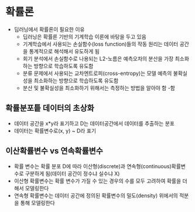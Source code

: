 # 확률론

- 딥러닝에서 확률론이 필요한 이유
  - 딥러닝은 확률론 기반의 기계학습 이론에 바탕을 두고 있음
  - 기계학습에서 사용되는 손실함수(loss function)들의 작동 원리는 데이터 공간을 통계적으로 해석해서 유도하게 됨
  - 회기 분석에서 손실함수로 나용되는 L2-노름은 예측오차의 분산을 가장 최소화하는 방향으로 학습하도록 유도함
  - 분류 문제에서 사용되는 교차엔트로피(cross-entropy)는 모델 예측의 불확실성을 최소화하는 방향으로 학습하도록 유도함
  - 분산 및 불확실성을 최소화하기 위해서는 측정하는 방법을 알아야 함 -함

## 확률분포틑 데이터의 초상화

- 데이터 공간을 x\*y라 표기하고 D는 데이터공간에서 데이터를 추출하는 분포
- 데이터는 확률변수로(x, y) ~ D라 표기

## 이산확률변수 vs 연속확률변수

- 확률 변수는 확률 분포 D에 따라 이산형(discrete)과 연속형(continuous)확률변수로 구분하게 됨(데이터 공간이 정수냐 실수냐 X)
- 이산형 확률변수는 확률 변수가 가질 수 있는 경우의 수를 모두 고려하여 확률을 더해서 모델링한다
- 연속형 확률변수는 데이터 공간에 정의된 확률변수의 밀도(density) 위에서의 적분을 통해 모델링한다
